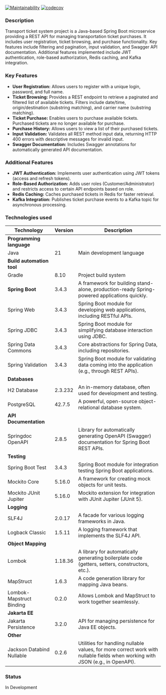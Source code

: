 [![Maintainability](https://qlty.sh/badges/3628cde9-b84c-4c87-8b92-113381302e33/maintainability.png)](https://qlty.sh/gh/CyberXAndrew/projects/transport-ticket-system)
[![codecov](https://codecov.io/gh/CyberXAndrew/transport-ticket-system/graph/badge.svg?token=I5AEBG3WVJ)](https://codecov.io/gh/CyberXAndrew/transport-ticket-system)

### Description
Transport ticket system project is a Java-based Spring Boot microservice providing a REST API for managing transportation ticket purchases.
It includes user registration, ticket browsing, and purchase functionality. Key features include filtering and 
pagination, input validation, and Swagger API documentation.  Additional features implemented include JWT authentication,
role-based authorization, Redis caching, and Kafka integration.
### Key Features
*   **User Registration:**  Allows users to register with a unique login, password, and full name.
*   **Ticket Browsing:** Provides a REST endpoint to retrieve a paginated and filtered list of available tickets. Filters include date/time, origin/destination (substring matching), and carrier name (substring matching).
*   **Ticket Purchase:**  Enables users to purchase available tickets.  Purchased tickets are no longer available for purchase.
*   **Purchase History:**  Allows users to view a list of their purchased tickets.
*   **Input Validation:**  Validates all REST method input data, returning HTTP 400 errors with descriptive messages for invalid input.
*   **Swagger Documentation:**  Includes Swagger annotations for automatically generated API documentation.
### Additional Features
*   **JWT Authentication:**  Implements user authentication using JWT tokens (access and refresh tokens).
*   **Role-Based Authorization:**  Adds user roles (Customer/Administrator) and restricts access to certain API endpoints based on role.
*   **Redis Caching:**  Caches purchased tickets in Redis for faster retrieval.
*   **Kafka Integration:**  Publishes ticket purchase events to a Kafka topic for asynchronous processing.
### Technologies used
| Technology                | Version  | Description                                                                                                                    |
|---------------------------|----------|--------------------------------------------------------------------------------------------------------------------------------|
| **Programming language**  |          |                                                                                                                                |
| Java                      | 21       | Main development language                                                                                                      |
| **Build automation tool** |          |                                                                                                                                |
| Gradle                    | 8.10     | Project build system                                                                                                           |
| **Spring Boot**           | 3.4.3    | A framework for building stand-alone, production-ready Spring-powered applications quickly.                                    |
| Spring Web                | 3.4.3    | Spring Boot module for developing web applications, including RESTful APIs.                                                    |
| Spring JDBC               | 3.4.3    | Spring Boot module for simplifying database interaction using JDBC.                                                            |
| Spring Data Commons       | 3.4.3    | Core abstractions for Spring Data, including repositories.                                                                     |
| Spring Validation         | 3.4.3    | Spring Boot module for validating data coming into the application (e.g., through REST APIs).                                  |
| **Databases**             |          |                                                                                                                                |
| H2 Database               | 2.3.232  | An in-memory database, often used for development and testing.                                                                 |
| PostgreSQL                | 42.7.5   | A powerful, open-source object-relational database system.                                                                     |
| **API Documentation**     |          |                                                                                                                                |
| Springdoc OpenAPI         | 2.8.5    | Library for automatically generating OpenAPI (Swagger) documentation for Spring Boot REST APIs.                                |
| **Testing**               |          |                                                                                                                                |
| Spring Boot Test          | 3.4.3    | Spring Boot module for integration testing Spring Boot applications.                                                           |
| Mockito Core              | 5.16.0   | A framework for creating mock objects for unit tests.                                                                          |
| Mockito JUnit Jupiter     | 5.16.0   | Mockito extension for integration with JUnit Jupiter (JUnit 5).                                                                |
| **Logging**               |          |                                                                                                                                |
| SLF4J                     | 2.0.17   | A facade for various logging frameworks in Java.                                                                               |
| Logback Classic           | 1.5.11   | A logging framework that implements the SLF4J API.                                                                             |
| **Object Mapping**        |          |                                                                                                                                |
| Lombok                    | 1.18.36  | A library for automatically generating boilerplate code (getters, setters, constructors, etc.).                                |
| MapStruct                 | 1.6.3    | A code generation library for mapping Java beans.                                                                              |
| Lombok-Mapstruct Binding  | 0.2.0    | Allows Lombok and MapStruct to work together seamlessly.                                                                       |
| **Jakarta EE**            |          |                                                                                                                                |
| Jakarta Persistence       | 3.2.0    | API for managing persistence for Java EE objects.                                                                              |
| **Other**                 |          |                                                                                                                                |
| Jackson Databind Nullable | 0.2.6    | Utilities for handling nullable values, for more correct work with nullable fields when working with JSON (e.g., in OpenAPI).  |                                                            |
### Status
In Development
